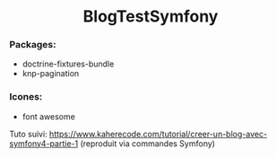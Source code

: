 
<h1 align="center">BlogTestSymfony</h1>



<h3>Packages:</h3>

- doctrine-fixtures-bundle
- knp-pagination

<h3>Icones:</h3>

- font awesome

Tuto suivi:  https://www.kaherecode.com/tutorial/creer-un-blog-avec-symfony4-partie-1
(reproduit via commandes Symfony)
